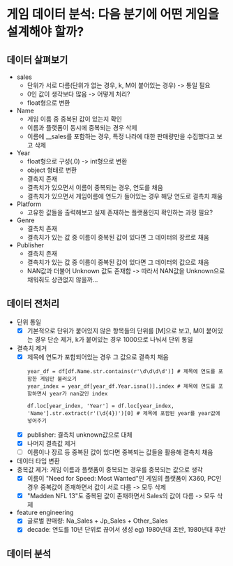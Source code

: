 # 게임 데이터 분석: 다음 분기에 어떤 게임을 설계해야 할까?

## 데이터 살펴보기
- sales
  - 단위가 서로 다름(단위가 없는 경우, k, M이 붙어있는 경우) -> 통일 필요
  - 0인 값이 생각보다 많음 -> 어떻게 처리?
  - float형으로 변환
- Name
  - 게임 이름 중 중복된 값이 있는지 확인
  - 이름과 플랫폼이 동시에 중복되는 경우 삭제
  - 이름에 __sales를 포함하는 경우, 특정 나라에 대한 판매량만을 수집했다고 보고 삭제
- Year
  - float형으로 구성(.0) -> int형으로 변환
  - object 형태로 변환
  - 결측지 존재
  - 결측치가 있으면서 이름이 중복되는 경우, 연도를 채움
  - 결측치가 있으면서 게임이름에 연도가 들어있는 경우 해당 연도로 결측치 채움
- Platform
  - 고유한 값들을 출력해보고 실제 존재하는 플랫폼인지 확인하는 과정 필요?
- Genre
  - 결측치 존재
  - 결측치가 있는 값 중 이름이 중복된 값이 있다면 그 데이터의 장르로 채움
- Publisher
  - 결측치 존재
  - 결측치가 있는 값 중 이름이 중복된 값이 있다면 그 데이터의 값으로 채움
  - NAN값과 더불어 Unknown 값도 존재함 -> 따라서 NAN값을 Unknown으로 채워줘도 상관없지 않을까...

## 데이터 전처리
- 단위 통일
  - [x] 기본적으로 단위가 붙어있지 않은 항목들의 단위를 [M]으로 보고, M이 붙어있는 경우 단순 제거, k가 붙어있는 경우 1000으로 나눠서 단위 통일
- 결측치 제거
  - [x] 제목에 연도가 포함되어있는 경우 그 값으로 결측치 채움
    ```
    year_df = df[df.Name.str.contains(r'\d\d\d\d')] # 제목에 연도를 포함한 게임만 불러오기
    year_index = year_df[year_df.Year.isna()].index # 제목에 연도를 포함하면서 year가 nan값인 index
    
    df.loc[year_index, 'Year'] = df.loc[year_index, 'Name'].str.extract(r'(\d{4})')[0] # 제목에 포함된 year를 year값에 넣어주기
    ```
  - [x] publisher: 결측치 unknown값으로 대체
  - [x] 나머지 결측값 제거
  - [ ] 이름이나 장르 등 중복된 값이 있다면 중복되는 값들을 활용해 결측치 채움
- 데이터 타입 변환
- 중복값 제거: 게임 이름과 플랫폼이 중복되는 경우를 중복되는 값으로 생각
   - [x] 이름이 "Need for Speed: Most Wanted"인 게임의 플랫폼이 X360, PC인 경우 중복값이 존재하면서 값이 서로 다름 -> 모두 삭제
   - [x] "Madden NFL 13"도 중복된 값이 존재하면서 Sales의 값이 다름 -> 모두 삭제
- feature engineering
  - [x] 글로벌 판매량: Na_Sales + Jp_Sales + Other_Sales
  - [x] decade: 연도를 10년 단위로 끊어서 생성 eg) 1980년대 초반, 1980년대 후반

## 데이터 분석
###
